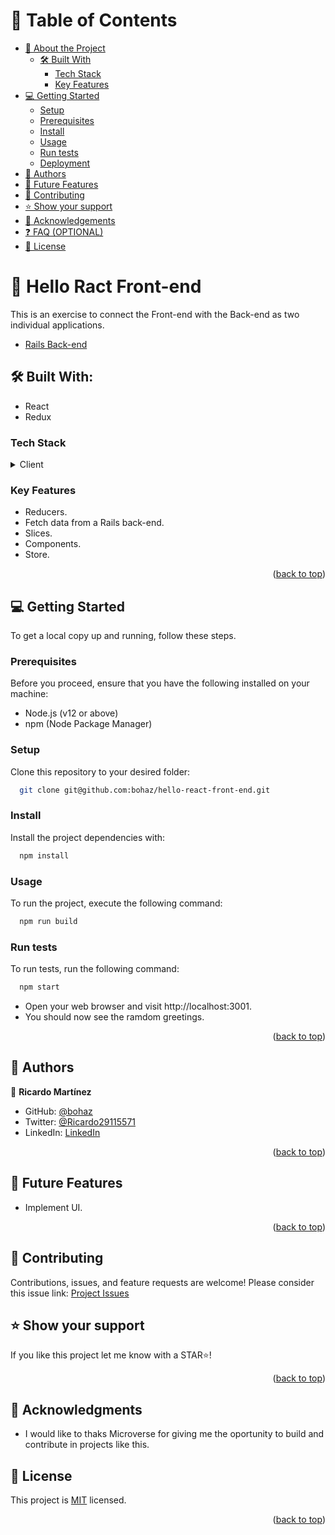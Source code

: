 
<a name="readme-top"></a>


# 📗 Table of Contents

- [📖 About the Project](#about-project)
  - [🛠 Built With](#built-with)
    - [Tech Stack](#tech-stack)
    - [Key Features](#key-features)
- [💻 Getting Started](#getting-started)
  - [Setup](#setup)
  - [Prerequisites](#prerequisites)
  - [Install](#install)
  - [Usage](#usage)
  - [Run tests](#run-tests)
  - [Deployment](#triangular_flag_on_post-deployment)
- [👥 Authors](#authors)
- [🔭 Future Features](#future-features)
- [🤝 Contributing](#contributing)
- [⭐️ Show your support](#support)
- [🙏 Acknowledgements](#acknowledgements)
- [❓ FAQ (OPTIONAL)](#faq)
- [📝 License](#license)

# 👋 Hello Ract Front-end<a name="about-project"></a>
This is an exercise to connect the Front-end with the Back-end as two individual applications.

- [Rails Back-end](https://github.com/bohaz/hello-rails-back-end)

## 🛠 Built With:<a name="built-with"></a>
- React
- Redux

### Tech Stack <a name="tech-stack"></a>

<details>
  <summary>Client</summary>
  <ul>
    <li><a href="https://developer.mozilla.org/en-US/docs/Web/javascript">JavaScript</a></li>
    <li><a href="https://react.dev/">React</a></li>
    <li><a href="https://redux-toolkit.js.org/">Redux</a></li>

  </ul>
</details>

### Key Features <a name="key-features"></a>

- Reducers.
- Fetch data from a Rails back-end.
- Slices.
- Components.
- Store.


<p align="right">(<a href="#readme-top">back to top</a>)</p>


## 💻 Getting Started <a name="getting-started"></a>
To get a local copy up and running, follow these steps.

### Prerequisites
Before you proceed, ensure that you have the following installed on your machine:
- Node.js (v12 or above)
- npm (Node Package Manager)

### Setup
Clone this repository to your desired folder:

```sh
  git clone git@github.com:bohaz/hello-react-front-end.git
```

### Install

Install the project dependencies with:

```sh
  npm install
```

### Usage

To run the project, execute the following command:

```sh
  npm run build
```

### Run tests

To run tests, run the following command:
```sh
  npm start
```
- Open your web browser and visit http://localhost:3001.
- You should now see the ramdom greetings.


<p align="right">(<a href="#readme-top">back to top</a>)</p>

## 👥 Authors <a name="authors"></a>


👤 **Ricardo Martínez**

- GitHub: [@bohaz](https://github.com/bohaz)
- Twitter: [@Ricardo29115571](https://twitter.com/twitterhandle)
- LinkedIn: [LinkedIn](https://linkedin.com/in/linkedinhandle)


<p align="right">(<a href="#readme-top">back to top</a>)</p>


## 🔭 Future Features <a name="future-features"></a>

- Implement UI.

<p align="right">(<a href="#readme-top">back to top</a>)</p>

## 🤝 Contributing <a name="contributing"></a>

Contributions, issues, and feature requests are welcome! Please consider this issue link: [Project Issues](https://github.com/bohaz/hello-react-front-end/issues)

## ⭐️ Show your support <a name="support"></a>

If you like this project let me know with a STAR⭐!

<p align="right">(<a href="#readme-top">back to top</a>)</p>


## 🙏 Acknowledgments <a name="acknowledgements"></a>

- I would like to thaks Microverse for giving me the oportunity to build and contribute in projects like this.

## 📝 License <a name="license"></a>

This project is [MIT](https://github.com/bohaz/hello-react-front-end/blob/set-up-frontend/MIT.md) licensed.

<p align="right">(<a href="#readme-top">back to top</a>)</p>